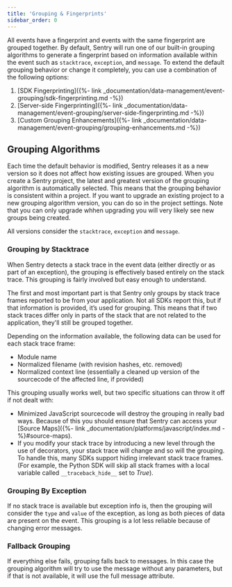 ```yaml
---
title: 'Grouping & Fingerprints'
sidebar_order: 0
---
```


All events have a fingerprint and events with the same fingerprint are grouped together. By default, Sentry will run one of our built-in grouping algorithms to generate a fingerprint based on information available within the event such as `stacktrace`, `exception`, and `message`. To extend the default grouping behavior or change it completely, you can use a combination of the following options:

1. [SDK Fingerprinting]({%- link _documentation/data-management/event-grouping/sdk-fingerprinting.md -%})
2. [Server-side Fingerprinting]({%- link _documentation/data-management/event-grouping/server-side-fingerprinting.md -%})
3. [Custom Grouping Enhancements]({%- link _documentation/data-management/event-grouping/grouping-enhancements.md -%})

## Grouping Algorithms

Each time the default behavior is modified, Sentry releases it as a new version so it does not affect how existing issues are grouped. When you create a Sentry project, the latest and greatest version of the grouping algorithm is automatically selected. This means that the grouping behavior is consistent within a project. If you want to upgrade an existing project to a new grouping algorithm version, you can do so in the project settings. Note that you can only upgrade whhen upgrading you will very likely see new groups being created.

All versions consider the `stacktrace`, `exception` and `message`. 

### Grouping by Stacktrace

When Sentry detects a stack trace in the event data (either directly or as part of an exception), the grouping is effectively based entirely on the stack trace. This grouping is fairly involved but easy enough to understand.

The first and most important part is that Sentry only groups by stack trace frames reported to be from your application. Not all SDKs report this, but if that information is provided, it’s used for grouping. This means that if two stack traces differ only in parts of the stack that are not related to the application, they'll still be grouped together.

Depending on the information available, the following data can be used for each stack trace frame:

- Module name
- Normalized filename (with revision hashes, etc. removed)
- Normalized context line (essentially a cleaned up version of the sourcecode of the affected line, if provided)

This grouping usually works well, but two specific situations can throw it off if not dealt with:

- Minimized JavaScript sourcecode will destroy the grouping in really bad ways. Because of this you should ensure that Sentry can access your [Source Maps]({%- link _documentation/platforms/javascript/index.md -%}#source-maps).
- If you modify your stack trace by introducing a new level through the use of decorators, your stack trace will change and so will the grouping. To handle this, many SDKs support hiding irrelevant stack trace frames. (For example, the Python SDK will skip all stack frames with a local variable called `__traceback_hide__` set to _True_).

### Grouping By Exception

If no stack trace is available but exception info is, then the grouping will consider the `type` and `value` of the exception, as long as both pieces of data are present on the event. This grouping is a lot less reliable because of changing error messages.

### Fallback Grouping

If everything else fails, grouping falls back to messages. In this case the grouping algorithm will try to use the message without any parameters, but if that is not available, it will use the full message attribute.